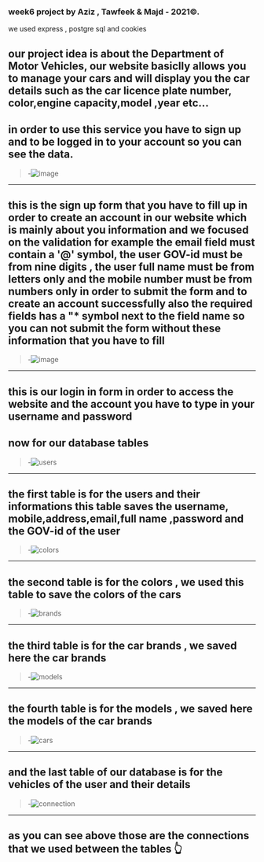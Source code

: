 ### week6 project  by Aziz , Tawfeek & Majd - 2021©.
we used express , postgre sql and cookies

our project idea is about the Department of Motor Vehicles,
our website basiclly allows you to manage your cars and will display you the car details such as the car licence plate number, color,engine capacity,model ,year etc...
---
in order to use this service you have to sign up and to be logged in to your account so you can see the data.
---
>-![image](https://user-images.githubusercontent.com/88267804/134512307-07361f9c-ec54-415f-b99f-69d51668acfb.png)
---
this is the sign up form that you have to fill up in order to create an account in our website which is mainly about you information
and we focused on the validation for example the email field must contain a '@' symbol, the user GOV-id must be from nine digits , the user full name must be from letters only and the mobile number must be from numbers only in order to submit the form and to create an account successfully
also the required fields has a "* symbol next to the field name so you can not submit the form without these information that you have to fill 
---
>-![image](https://user-images.githubusercontent.com/88267804/134514840-d16bb30e-0eab-4425-87f4-f93f7d4e8a18.png)
---
this is our login in form in order to access the website and the account you have to type in your username and password 
---
now for our database tables 
---
>-![users](https://user-images.githubusercontent.com/88267804/134519531-8deaf4d0-c45c-41e8-9da6-23835b18efab.png)
---
the first table is for the users and their informations this table saves the username, mobile,address,email,full name ,password and the GOV-id of the user
---
>-![colors](https://user-images.githubusercontent.com/88267804/134520475-b7af8774-4234-4868-9452-acdedaeba724.png)
---
the second table is for the colors , we used this table to save the colors of the cars
---
>-![brands](https://user-images.githubusercontent.com/88267804/134520789-2a8a60c7-204e-493d-b1a2-ab0e483a7690.png)
---
the third table is for the car brands , we saved here the car brands
---
>-![models](https://user-images.githubusercontent.com/88267804/134521012-7834604c-2eeb-4ce2-9a74-9091f268460e.png)
---
the fourth table is for the models , we saved here the models of the car brands 
---
>-![cars](https://user-images.githubusercontent.com/88267804/134521221-6bdaba07-e665-4ab2-af44-5818f798cba8.png)
---
and the last table of our database is for the vehicles of the user and their details
---
>-![connection](https://user-images.githubusercontent.com/88267804/134521816-f8a5f8ed-ddfd-40d6-ba3e-40997b93cdfe.png)
---
## as you can see above those are the connections that we used between the tables :point_up_2:
